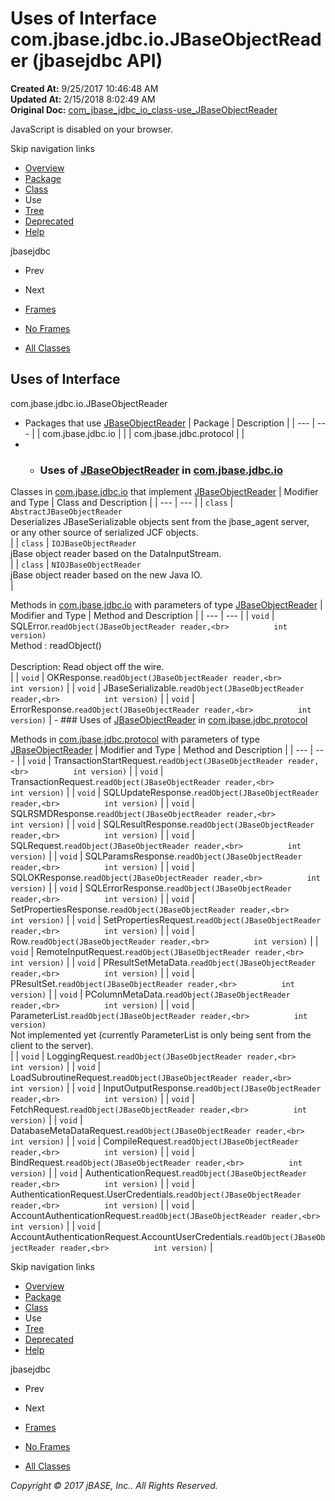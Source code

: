 # Uses of Interface com.jbase.jdbc.io.JBaseObjectReader (jbasejdbc   API)

**Created At:** 9/25/2017 10:46:48 AM  
**Updated At:** 2/15/2018 8:02:49 AM  
**Original Doc:** [com_jbase_jdbc_io_class-use_JBaseObjectReader](https://docs.jbase.com/39235-class-use/com_jbase_jdbc_io_class-use_JBaseObjectReader)  

<!--<br>    try {<br>        if (location.href.indexOf('is-external=true') == -1) {<br>            parent.document.title="Uses of Interface com.jbase.jdbc.io.JBaseObjectReader (jbasejdbc   API)";<br>        }<br>    }<br>    catch(err) {<br>    }<br>//-->
JavaScript is disabled on your browser.

Skip navigation links

- [Overview](../../../../../overview-summary.html)
- [Package](/39232-io/com_jbase_jdbc_io_package-summary)
- [Class](/39232-io/com_jbase_jdbc_io_jbaseobjectreader "interface in com.jbase.jdbc.io")
- Use
- [Tree](/39232-io/com_jbase_jdbc_io_package-tree)
- [Deprecated](../../../../../deprecated-list.html)
- [Help](../../../../../help-doc.html)


jbasejdbc <br>

- Prev
- Next


- [Frames](../../../../../index.html?com/jbase/jdbc/io/class-use//39235-class-use/com_jbase_jdbc_io_class-use_JBaseObjectReader)
- [No Frames](/39235-class-use/com_jbase_jdbc_io_class-use_JBaseObjectReader)


- [All Classes](../../../../../allclasses-noframe.html)


<!--<br>  allClassesLink = document.getElementById("allclasses\_navbar\_top");<br>  if(window==top) {<br>    allClassesLink.style.display = "block";<br>  }<br>  else {<br>    allClassesLink.style.display = "none";<br>  }<br>  //-->

## Uses of Interface
com.jbase.jdbc.io.JBaseObjectReader

- Packages that use [JBaseObjectReader](/39232-io/com_jbase_jdbc_io_jbaseobjectreader "interface in com.jbase.jdbc.io") | Package | Description |
| --- | --- |
| com.jbase.jdbc.io |   |
| com.jbase.jdbc.protocol |   |
- - ### Uses of [JBaseObjectReader](/39232-io/com_jbase_jdbc_io_jbaseobjectreader "interface in com.jbase.jdbc.io") in [com.jbase.jdbc.io](/39232-io/com_jbase_jdbc_io_package-summary)


Classes in [com.jbase.jdbc.io](/39232-io/com_jbase_jdbc_io_package-summary) that implement [JBaseObjectReader](/39232-io/com_jbase_jdbc_io_jbaseobjectreader "interface in com.jbase.jdbc.io") | Modifier and Type | Class and Description |
| --- | --- |
| `class` | `AbstractJBaseObjectReader`<br>Deserializes JBaseSerializable objects sent from the jbase\_agent server,<br> or any other source of serialized JCF objects.<br> |
| `class` | `IOJBaseObjectReader`<br>jBase object reader based on the DataInputStream.<br> |
| `class` | `NIOJBaseObjectReader`<br>jBase object reader based on the new Java IO.<br> |



Methods in [com.jbase.jdbc.io](/39232-io/com_jbase_jdbc_io_package-summary) with parameters of type [JBaseObjectReader](/39232-io/com_jbase_jdbc_io_jbaseobjectreader "interface in com.jbase.jdbc.io") | Modifier and Type | Method and Description |
| --- | --- |
| `void` | SQLError.`readObject(JBaseObjectReader reader,<br>          int version)`<br>Method :                readObject()<br><br> Description:   Read object off the wire.<br> |
| `void` | OKResponse.`readObject(JBaseObjectReader reader,<br>          int version)`  |
| `void` | JBaseSerializable.`readObject(JBaseObjectReader reader,<br>          int version)`  |
| `void` | ErrorResponse.`readObject(JBaseObjectReader reader,<br>          int version)`  |
    - ### Uses of [JBaseObjectReader](/39232-io/com_jbase_jdbc_io_jbaseobjectreader "interface in com.jbase.jdbc.io") in [com.jbase.jdbc.protocol](/39240-protocol/com_jbase_jdbc_protocol_package-summary)


Methods in [com.jbase.jdbc.protocol](/39240-protocol/com_jbase_jdbc_protocol_package-summary) with parameters of type [JBaseObjectReader](/39232-io/com_jbase_jdbc_io_jbaseobjectreader "interface in com.jbase.jdbc.io") | Modifier and Type | Method and Description |
| --- | --- |
| `void` | TransactionStartRequest.`readObject(JBaseObjectReader reader,<br>          int version)`  |
| `void` | TransactionRequest.`readObject(JBaseObjectReader reader,<br>          int version)`  |
| `void` | SQLUpdateResponse.`readObject(JBaseObjectReader reader,<br>          int version)`  |
| `void` | SQLRSMDResponse.`readObject(JBaseObjectReader reader,<br>          int version)`  |
| `void` | SQLResultResponse.`readObject(JBaseObjectReader reader,<br>          int version)`  |
| `void` | SQLRequest.`readObject(JBaseObjectReader reader,<br>          int version)`  |
| `void` | SQLParamsResponse.`readObject(JBaseObjectReader reader,<br>          int version)`  |
| `void` | SQLOKResponse.`readObject(JBaseObjectReader reader,<br>          int version)`  |
| `void` | SQLErrorResponse.`readObject(JBaseObjectReader reader,<br>          int version)`  |
| `void` | SetPropertiesResponse.`readObject(JBaseObjectReader reader,<br>          int version)`  |
| `void` | SetPropertiesRequest.`readObject(JBaseObjectReader reader,<br>          int version)`  |
| `void` | Row.`readObject(JBaseObjectReader reader,<br>          int version)`  |
| `void` | RemoteInputRequest.`readObject(JBaseObjectReader reader,<br>          int version)`  |
| `void` | PResultSetMetaData.`readObject(JBaseObjectReader reader,<br>          int version)`  |
| `void` | PResultSet.`readObject(JBaseObjectReader reader,<br>          int version)`  |
| `void` | PColumnMetaData.`readObject(JBaseObjectReader reader,<br>          int version)`  |
| `void` | ParameterList.`readObject(JBaseObjectReader reader,<br>          int version)`<br>Not implemented yet (currently ParameterList is only being sent from the client to the server).<br> |
| `void` | LoggingRequest.`readObject(JBaseObjectReader reader,<br>          int version)`  |
| `void` | LoadSubroutineRequest.`readObject(JBaseObjectReader reader,<br>          int version)`  |
| `void` | InputOutputResponse.`readObject(JBaseObjectReader reader,<br>          int version)`  |
| `void` | FetchRequest.`readObject(JBaseObjectReader reader,<br>          int version)`  |
| `void` | DatabaseMetaDataRequest.`readObject(JBaseObjectReader reader,<br>          int version)`  |
| `void` | CompileRequest.`readObject(JBaseObjectReader reader,<br>          int version)`  |
| `void` | BindRequest.`readObject(JBaseObjectReader reader,<br>          int version)`  |
| `void` | AuthenticationRequest.`readObject(JBaseObjectReader reader,<br>          int version)`  |
| `void` | AuthenticationRequest.UserCredentials.`readObject(JBaseObjectReader reader,<br>          int version)`  |
| `void` | AccountAuthenticationRequest.`readObject(JBaseObjectReader reader,<br>          int version)`  |
| `void` | AccountAuthenticationRequest.AccountUserCredentials.`readObject(JBaseObjectReader reader,<br>          int version)`  |

Skip navigation links

- [Overview](../../../../../overview-summary.html)
- [Package](/39232-io/com_jbase_jdbc_io_package-summary)
- [Class](/39232-io/com_jbase_jdbc_io_jbaseobjectreader "interface in com.jbase.jdbc.io")
- Use
- [Tree](/39232-io/com_jbase_jdbc_io_package-tree)
- [Deprecated](../../../../../deprecated-list.html)
- [Help](../../../../../help-doc.html)


jbasejdbc <br>

- Prev
- Next


- [Frames](../../../../../index.html?com/jbase/jdbc/io/class-use//39235-class-use/com_jbase_jdbc_io_class-use_JBaseObjectReader)
- [No Frames](/39235-class-use/com_jbase_jdbc_io_class-use_JBaseObjectReader)


- [All Classes](../../../../../allclasses-noframe.html)


<!--<br>  allClassesLink = document.getElementById("allclasses\_navbar\_bottom");<br>  if(window==top) {<br>    allClassesLink.style.display = "block";<br>  }<br>  else {<br>    allClassesLink.style.display = "none";<br>  }<br>  //-->

*Copyright © 2017 jBASE, Inc.. All Rights Reserved.*

